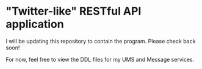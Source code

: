 # "Twitter-like" RESTful API application

I will be updating this repository to contain the program. Please check back soon! 

For now, feel free to view the DDL files for my UMS and Message services. 
